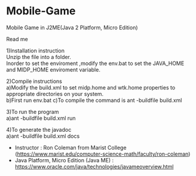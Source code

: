 # Mobile-Game
Mobile Game in J2ME(Java 2 Platform, Micro Edition)

Read me 

1)Installation instruction  
    Unzip the file into a folder.  
    Inorder to set the enviroment ,modify the env.bat to set the JAVA_HOME and MIDP_HOME 
    enviroment variable.

2)Compile instructions  
    a)Modify the build.xml to set midp.home and wtk.home properties to appropriate directories
    on your system.  
    b)First run env.bat
    c)To compile the command is 
     ant -buildfile build.xml

3)To run the program  
   a)ant -buildfile build.xml run

4)To generate the javadoc   
   a)ant -buildfile build.xml docs

   * Instructor : Ron Coleman from Marist College (https://www.marist.edu/computer-science-math/faculty/ron-coleman)  
   * Java Platform, Micro Edition (Java ME) : https://www.oracle.com/java/technologies/javameoverview.html


